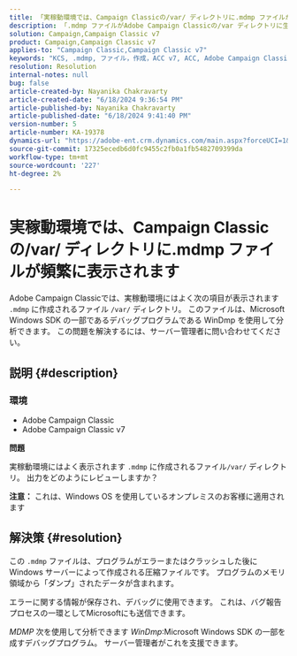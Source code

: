 ```yaml
---
title: 「実稼動環境では、Campaign Classicの/var/ ディレクトリに.mdmp ファイルが頻繁に表示されます」
description: 「.mdmp ファイルがAdobe Campaign Classicの/var ディレクトリに生成される理由を確認します。 これをサーバー管理者に参照してください。」
solution: Campaign,Campaign Classic v7
product: Campaign,Campaign Classic v7
applies-to: "Campaign Classic,Campaign Classic v7"
keywords: "KCS, .mdmp, ファイル，作成，ACC v7, ACC, Adobe Campaign Classic, Adobe Campaign Classic v7, FAQ"
resolution: Resolution
internal-notes: null
bug: false
article-created-by: Nayanika Chakravarty
article-created-date: "6/18/2024 9:36:54 PM"
article-published-by: Nayanika Chakravarty
article-published-date: "6/18/2024 9:41:40 PM"
version-number: 5
article-number: KA-19378
dynamics-url: "https://adobe-ent.crm.dynamics.com/main.aspx?forceUCI=1&pagetype=entityrecord&etn=knowledgearticle&id=e082efdf-ba2d-ef11-840a-000d3a5b439f"
source-git-commit: 17325ecedb6d0fc9455c2fb0a1fb5482709399da
workflow-type: tm+mt
source-wordcount: '227'
ht-degree: 2%

---
```


# 実稼動環境では、Campaign Classicの/var/ ディレクトリに.mdmp ファイルが頻繁に表示されます


Adobe Campaign Classicでは、実稼動環境にはよく次の項目が表示されます `.mdmp` に作成されるファイル `/var/` ディレクトリ。 このファイルは、Microsoft Windows SDK の一部であるデバッグプログラムである WinDmp を使用して分析できます。 この問題を解決するには、サーバー管理者に問い合わせてください。

## 説明 {#description}


### <b>環境</b>

- Adobe Campaign Classic
- Adobe Campaign Classic v7


<b>問題</b>

実稼動環境にはよく表示されます `.mdmp` に作成されるファイル`/var/` ディレクトリ。 出力をどのようにレビューしますか？

<b>注意：</b> これは、Windows OS を使用しているオンプレミスのお客様に適用されます


## 解決策 {#resolution}


この `.mdmp` ファイルは、プログラムがエラーまたはクラッシュした後に Windows サーバーによって作成される圧縮ファイルです。 プログラムのメモリ領域から「ダンプ」されたデータが含まれます。

エラーに関する情報が保存され、デバッグに使用できます。 これは、バグ報告プロセスの一環としてMicrosoftにも送信できます。

*MDMP* 次を使用して分析できます *WinDmp*:Microsoft Windows SDK の一部を成すデバッグプログラム。 サーバー管理者がこれを支援できます。
